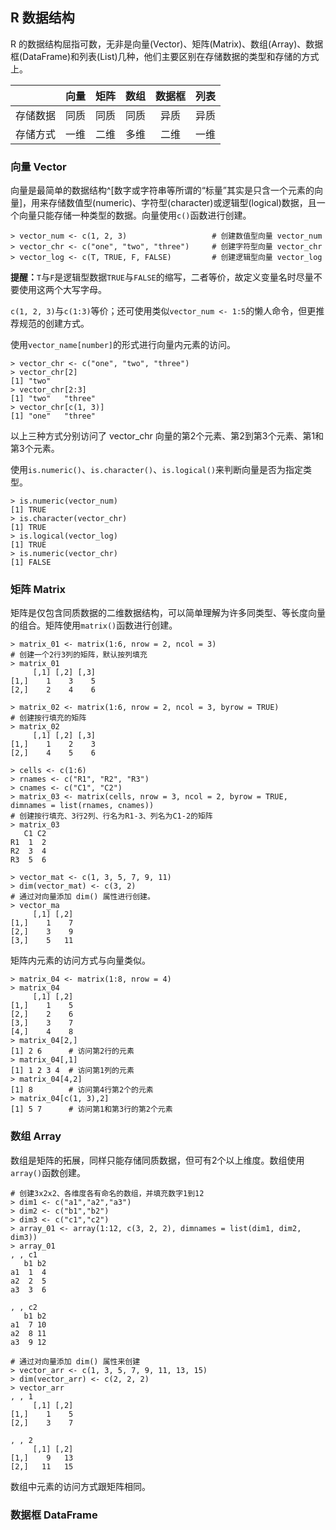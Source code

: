 ## R 数据结构

R 的数据结构屈指可数，无非是向量(Vector)、矩阵(Matrix)、数组(Array)、数据框(DataFrame)和列表(List)几种，他们主要区别在存储数据的类型和存储的方式上。

|        | **向量** | **矩阵** | **数组** | **数据框** | **列表**|
|:----------:|:----------:|:---------:|:----------:|:------------:|:--------:|
| 存储数据 | 同质 | 同质 | 同质 | 异质 | 异质|
| 存储方式 | 一维 | 二维 | 多维 | 二维 | 一维 |


### 向量 Vector

向量是最简单的数据结构^[数字或字符串等所谓的“标量”其实是只含一个元素的向量]，用来存储数值型(numeric)、字符型(character)或逻辑型(logical)数据，且一个向量只能存储一种类型的数据。向量使用`c()`函数进行创建。
```
> vector_num <- c(1, 2, 3)                   # 创建数值型向量 vector_num
> vector_chr <- c("one", "two", "three")     # 创建字符型向量 vector_chr
> vector_log <- c(T, TRUE, F, FALSE)         # 创建逻辑型向量 vector_log
```
**提醒：**`T`与`F`是逻辑型数据`TRUE`与`FALSE`的缩写，二者等价，故定义变量名时尽量不要使用这两个大写字母。

`c(1, 2, 3)`与`c(1:3)`等价；还可使用类似`vector_num <- 1:5`的懒人命令，但更推荐规范的创建方式。

使用`vector_name[number]`的形式进行向量内元素的访问。
```
> vector_chr <- c("one", "two", "three")
> vector_chr[2]
[1] "two"
> vector_chr[2:3]
[1] "two"   "three"
> vector_chr[c(1, 3)]
[1] "one"   "three"
```
以上三种方式分别访问了 vector_chr 向量的第2个元素、第2到第3个元素、第1和第3个元素。

使用`is.numeric()`、`is.character()`、`is.logical()`来判断向量是否为指定类型。
```
> is.numeric(vector_num)
[1] TRUE
> is.character(vector_chr)
[1] TRUE
> is.logical(vector_log)
[1] TRUE
> is.numeric(vector_chr)
[1] FALSE
```

### 矩阵 Matrix

矩阵是仅包含同质数据的二维数据结构，可以简单理解为许多同类型、等长度向量的组合。矩阵使用`matrix()`函数进行创建。
```
> matrix_01 <- matrix(1:6, nrow = 2, ncol = 3)
# 创建一个2行3列的矩阵，默认按列填充
> matrix_01
     [,1] [,2] [,3]
[1,]    1    3    5
[2,]    2    4    6

> matrix_02 <- matrix(1:6, nrow = 2, ncol = 3, byrow = TRUE)
# 创建按行填充的矩阵
> matrix_02
     [,1] [,2] [,3]
[1,]    1    2    3
[2,]    4    5    6

> cells <- c(1:6)
> rnames <- c("R1", "R2", "R3")
> cnames <- c("C1", "C2")
> matrix_03 <- matrix(cells, nrow = 3, ncol = 2, byrow = TRUE, dimnames = list(rnames, cnames))
# 创建按行填充、3行2列、行名为R1-3、列名为C1-2的矩阵
> matrix_03
   C1 C2
R1  1  2
R2  3  4
R3  5  6

> vector_mat <- c(1, 3, 5, 7, 9, 11)
> dim(vector_mat) <- c(3, 2)
# 通过对向量添加 dim() 属性进行创建。
> vector_ma
     [,1] [,2]
[1,]    1    7
[2,]    3    9
[3,]    5   11
```

矩阵内元素的访问方式与向量类似。
```
> matrix_04 <- matrix(1:8, nrow = 4)
> matrix_04
     [,1] [,2]
[1,]    1    5
[2,]    2    6
[3,]    3    7
[4,]    4    8
> matrix_04[2,]
[1] 2 6      # 访问第2行的元素
> matrix_04[,1]
[1] 1 2 3 4  # 访问第1列的元素
> matrix_04[4,2]
[1] 8        # 访问第4行第2个的元素
> matrix_04[c(1, 3),2]
[1] 5 7      # 访问第1和第3行的第2个元素
```

### 数组 Array

数组是矩阵的拓展，同样只能存储同质数据，但可有2个以上维度。数组使用`array()`函数创建。
```
# 创建3x2x2、各维度各有命名的数组，并填充数字1到12
> dim1 <- c("a1","a2","a3")
> dim2 <- c("b1","b2")
> dim3 <- c("c1","c2")
> array_01 <- array(1:12, c(3, 2, 2), dimnames = list(dim1, dim2, dim3))
> array_01
, , c1
   b1 b2
a1  1  4
a2  2  5
a3  3  6

, , c2
   b1 b2
a1  7 10
a2  8 11
a3  9 12
```

```
# 通过对向量添加 dim() 属性来创建
> vector_arr <- c(1, 3, 5, 7, 9, 11, 13, 15)
> dim(vector_arr) <- c(2, 2, 2)
> vector_arr
, , 1
     [,1] [,2]
[1,]    1    5
[2,]    3    7

, , 2
     [,1] [,2]
[1,]    9   13
[2,]   11   15
```

数组中元素的访问方式跟矩阵相同。

### 数据框 DataFrame

